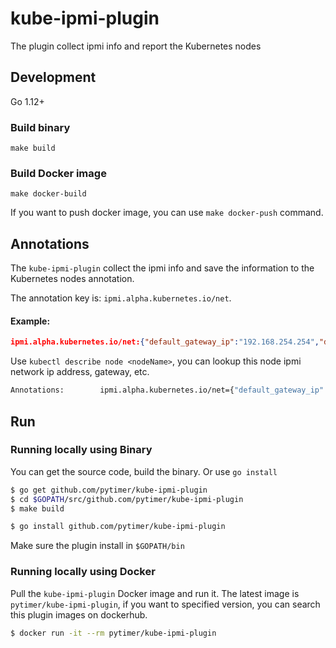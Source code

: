 # kube-ipmi-plugin
The plugin collect ipmi info and report the Kubernetes nodes

## Development

Go 1.12+

### Build binary

`make build`

### Build Docker image

`make docker-build`

If you want to push docker image, you can use `make docker-push` command.


## Annotations

The `kube-ipmi-plugin` collect the ipmi info and save the information to the Kubernetes nodes annotation.

The annotation key is: `ipmi.alpha.kubernetes.io/net`.

#### Example:

```json
ipmi.alpha.kubernetes.io/net:{"default_gateway_ip":"192.168.254.254","default_gateway_mac":"12:34:56:78:ab:cd","ip_address":"192.168.254.10","ip_address_source":"Static Address","mac_address":"ab:cd:ef:gh:12:34","subnet_mask":"255.255.255.0"}
```

Use `kubectl describe node <nodeName>`, you can lookup this node ipmi network ip address, gateway, etc.

```sh
Annotations:        ipmi.alpha.kubernetes.io/net={"default_gateway_ip":"192.168.254.254","default_gateway_mac":"12:34:56:78:ab:cd","ip_address":"192.168.254.10","ip_address_source":"Static Address","mac_address":"ab:cd:...
```

## Run

### Running locally using Binary

You can get the source code, build the binary. Or use `go install`

```sh
$ go get github.com/pytimer/kube-ipmi-plugin
$ cd $GOPATH/src/github.com/pytimer/kube-ipmi-plugin
$ make build
```

```sh
$ go install github.com/pytimer/kube-ipmi-plugin
```

Make sure the plugin install in `$GOPATH/bin`

### Running locally using Docker

Pull the `kube-ipmi-plugin` Docker image and run it. The latest image is `pytimer/kube-ipmi-plugin`, if you want to specified version, you can search this plugin images on dockerhub.

```sh
$ docker run -it --rm pytimer/kube-ipmi-plugin
```
